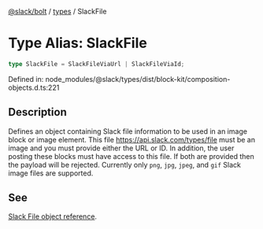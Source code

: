 [@slack/bolt](../../../../index.md) / [types](../index.md) / SlackFile

# Type Alias: SlackFile

```ts
type SlackFile = SlackFileViaUrl | SlackFileViaId;
```

Defined in: node\_modules/@slack/types/dist/block-kit/composition-objects.d.ts:221

## Description

Defines an object containing Slack file information to be used in an image block or image element.
This file https://api.slack.com/types/file must be an image and you must provide either the URL or ID. In addition,
the user posting these blocks must have access to this file. If both are provided then the payload will be rejected.
Currently only `png`, `jpg`, `jpeg`, and `gif` Slack image files are supported.

## See

[Slack File object reference](https://api.slack.com/reference/block-kit/composition-objects#slack_file).
